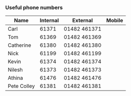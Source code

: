 ### Useful phone numbers


| Name       | Internal  | External       | Mobile    |
| ---------- | --------- | -------------- | --------- |
| Carl       | 61371     | 01482 461371   |
| Tom        | 61369     | 01482 461369   |
| Catherine  | 61380     | 01482 461380   |
| Nick       | 61199     | 01482 461199   |
| Kevin      | 61374     | 01482 461374   |
| Nilesh     | 61373     | 01482 461373   |
| Athina     | 61476     | 01482 461476   |
| Pete Colley| 61381     | 01482 461381   |
